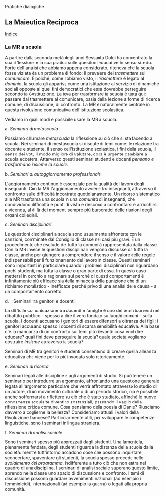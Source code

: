 <link rel="stylesheet" href="https://antonio-vigilante.github.io/filosofia/assets/style.css">

<div class="button green">
Pratiche dialogiche
</div>


## La Maieutica Reciproca
[Indice](index)
### La MR a scuola

A partire dalla seconda metà degli anni Sessanta Dolci ha concentrato la sua riflessione e la sua pratica sulle questioni educative in senso stretto. Forte dell'analisi che abbiamo appena considerato, riteneva che la scuola fosse viziata da un problema di fondo: il prevalere del _trasmettere_ sul _comunicare_. E poiché, come abbiamo visto, il _trasmettere_ è legato al _dominio_, la scuola gli appariva come una istituzione al servizio di dinamiche sociali opposte ai quei fini democratici che essa dovrebbe perseguire secondo la Costituzione. La leva per trasformare la scuola è tutta qui: passare dal trasmettere al comunicare, ossia dalla lezione a forme di ricerca comune, di discussione, di confronto. La MR è naturalmente centrale in questa rivoluzione comunicativa dell'istituzione scolastica.

Vediamo in quali modi è possibile usare la MR a scuola.

a. _Seminari di metascuola_

Possiamo chiamare _metascuola_ la riflessione su ciò che si sta facendo a scuola. Nei seminari di mestascuola si discute di temi come: le relazione tra docente e studente, il senso dell'istituzione scolastica, i fini della scuola, il senso dei voti, il modo migliore di valutare, cosa è urgente cambiare a scuola eccetera. Attarverso questi seminari studenti e docenti _pensano e trasformano insieme la scuola_.

b. _Seminari di autoggiornamento professionale_

L'aggiornamento continuo è essenziale per la qualità del lavoro degli insegnanti. Con la MR l'aggiornamento avviene _tra_ insegnanti, attraverso il confronto sulle difficoltà incontrate quotidianamente. Un ricorso sistematico alla MR trasforma una scuola in una _comunità_ di insegnanti, che condividono difficoltà e punti di vista e riescono a confrontarsi e arricchirsi a vicenda, al di là dei momenti sempre più burocratici delle riunioni degli organi collegiali.

c. _Seminari disciplinari_

Le questioni disciplinari a scuola sono usualmente affrontate con le sanzioni, comminate dal Consiglio di classe nei casi più gravi. È un procedimento che esclude del tutto la comunità rappresentata dalla classe. Con la MR invece le questioni disciplinari vengono discusse da tutta la classe, anche per giungere a comprendere il senso e il valore delle regole indispensabili per il funzionamento del lavoro in classe. Questi seminari sono importanti in particolare quando i problemi disciplinari non riguardano pochi studenti, ma tutta la classe o gran parte di essa. In questo caso mettersi in cerchio a ragionare sul perché di questi comportamenti è infinitamente più efficace sia della minaccia della punizione che di un richiamo moralistico - inefficace perché privo di una analisi delle causa - a un comportamento corretto.

d. _ Seminari tra genitori e docenti_

La difficile comunicazione tra docenti e famiglie è uno dei temi ricorrenti nel dibattito pubblico - spesso a dire il vero fondato su luoghi comuni - sulla scuola. I docenti accusano i genitori di essere difensori a oltranza dei figli; i genitori accusano spesso i docenti di scarsa sensibilità educativa. Alla base c'è la mancanza di un confronto sui temi più rilevanti: cosa vuol dire educare? quali fini deve perseguire la scuola? quale società vogliamo costruire _insieme_ attraverso la scuola?

Seminari di MR tra genitori e studenti consentono di creare quella alleanza educativa che viene per lo più invocata solo retoricamente.

e. _Seminari di ricerca_

Seminari legati alle discipline e agli argomenti di studio. Si può tenere un seminario per introdurre un argomento, affrontando una questione generale legata all'argomento particolare che verrà affrontato attraverso lo studio di un autore, di un movimento culturale o di un periodo storico, ma è possibile anche soffermarsi a riflettere su ciò che è stato studiato, affinché le nuove conoscenze acquisite diventino sostanziali, passando il vaglio della riflessione critica comune. Cosa pensiamo della poesia di Dante? Riusciamo davvero a coglierne la bellezza? Consideriamo attuali i valori della Rivoluzione francese? Particolarmente utili, per sviluppare le competenze linguistiche, sono i seminari in lingua straniera.

f. _Seminari di analisi sociale_

Sono i seminari spesso più apprezzati dagli studenti. Una lamentela, pienamente fondata, degli studenti riguarda la distanza della scuola dalla società: mentre tutt'intorno accadono cose che possono inquietare, sconcertare, spaventare gli studenti, la scuola spesso procede nello _svolgimento del programma_, indifferente a tutto ciò che non entra nel quadro di una disciplina. I seminari di analisi sociale superano questo limite, aprendo nella classe uno spazio di discussione e confronto. I temi di discussione possono guardare avvenimenti nazionali (ad esempio i femminicidi), internazionali (ad esempio la guerra) o legati alla propria comunità. 

 
